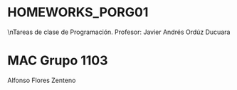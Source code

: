 # HOMEWORKS_PORG01
\nTareas de clase de Programación.
Profesor: Javier Andrés Ordúz Ducuara
# MAC Grupo 1103
Alfonso Flores Zenteno
